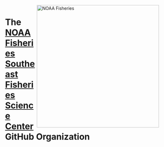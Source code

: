 <img align="right" src="https://raw.githubusercontent.com/nmfs-general-modeling-tools/nmfspalette/main/man/figures/noaa-fisheries-rgb-2line-horizontal-small.png" width="400" alt="NOAA Fisheries">  

# The [NOAA Fisheries Southeast Fisheries Science Center](https://www.fisheries.noaa.gov/about/southeast-fisheries-science-center) GitHub Organization 

